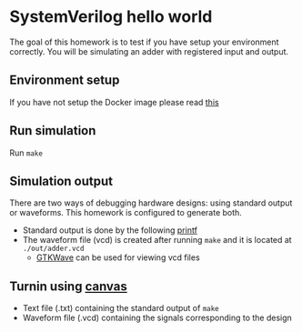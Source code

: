 # SystemVerilog hello world

The goal of this homework is to test if you have setup your environment correctly. You will be simulating an adder with registered input and output.

## Environment setup

If you have not setup the Docker image please read [this](https://github.com/vegaluisjose/cse548-hw/tree/master/setup)

## Run simulation

Run `make`

## Simulation output

There are two ways of debugging hardware designs: using standard output or waveforms. This homework is configured to generate both.

* Standard output is done by the following [printf](https://github.com/vegaluisjose/cse548-hw/blob/master/hw0/src/main.cc#L50)
* The waveform file (vcd) is created after running `make` and it is located at `./out/adder.vcd`
    * [GTKWave](http://gtkwave.sourceforge.net) can be used for viewing vcd files

## Turnin using [canvas](https://canvas.uw.edu/courses/1199347/assignments/4178080)

* Text file (.txt) containing the standard output of `make`
* Waveform file (.vcd) containing the signals corresponding to the design
